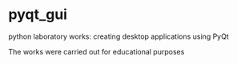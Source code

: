 # pyqt_gui
python laboratory works: creating desktop applications using PyQt

The works were carried out for educational purposes
